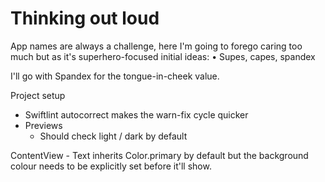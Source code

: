 # Thinking out loud

App names are always a challenge, here I'm going to forego caring too much but as it's superhero-focused initial ideas:
• Supes, capes, spandex

I'll go with Spandex for the tongue-in-cheek value.


Project setup
- Swiftlint autocorrect makes the warn-fix cycle quicker
- Previews
	- Should check light / dark by default

ContentView
	- Text inherits Color.primary by default but the background colour needs to be explicitly set before it'll show.
	